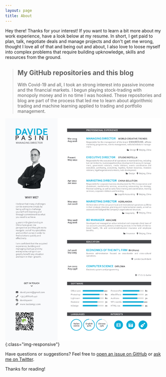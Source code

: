 ```yaml
---
layout: page
title: About
---
```


<p class="message">
  Hey there! Thanks for your interest! If you want to learn a bit more about my work experience, have a look below at my resume. In short, I get paid to plan, talk, negotiate deals and manage projects and don't get me wrong, thought I love all of that and being out and about, I also love to loose myself into complex problems that require building upknowledge, skills and resources from the ground.
</p>

>## My GitHub repositories and this blog
>With Covid-19 and all, I took an strong interest into passive income and the financial markets. I begun playing stock-trading with monopoly money and in no time I was hooked. These repositories and blog are part of the process that led me to learn about algorithmic trading and machine learning applied to trading and portfolio management.


![Davide Pasini Onepage CV ENG](/images/Davide_Pasini_Onepage_CV_ENG.jpg){:class="img-responsive"}



Have questions or suggestions? Feel free to [open an issue on GitHub](https://github.com/poole/issues/new) or [ask me on Twitter](https://twitter.com/mdo).

Thanks for reading!
